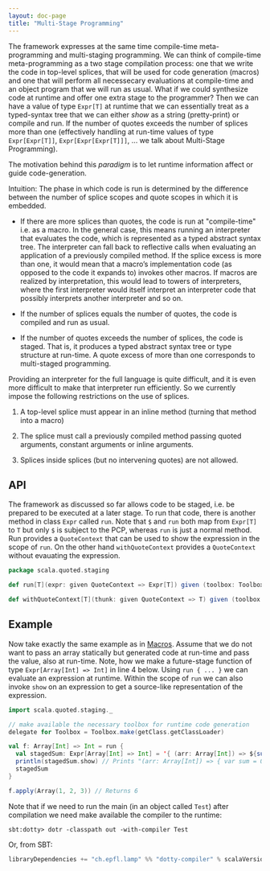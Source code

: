 ```yaml
---
layout: doc-page
title: "Multi-Stage Programming"
---
```


The framework expresses at the same time compile-time meta-programming and
multi-staging programming. We can think of compile-time meta-programming as a
two stage compilation process: one that we write the code in top-level splices,
that will be used for code generation (macros) and one that will perform all
necessecary evaluations at compile-time and an object program that we will run
as usual. What if we could synthesize code at runtime and offer one extra stage
to the programmer? Then we can have a value of type `Expr[T]` at runtime that we
can essentially treat as a typed-syntax tree that we can either _show_ as a
string (pretty-print) or compile and run. If the number of quotes exceeds the
number of splices more than one (effectively handling at run-time values of type
`Expr[Expr[T]]`, `Expr[Expr[Expr[T]]]`, ... we talk about Multi-Stage
Programming).

The motivation behind this _paradigm_ is to let runtime information affect or
guide code-generation.

Intuition: The phase in which code is run is determined by the difference
between the number of splice scopes and quote scopes in which it is embedded.

 - If there are more splices than quotes, the code is run at "compile-time" i.e.
   as a macro. In the general case, this means running an interpreter that
   evaluates the code, which is represented as a typed abstract syntax tree. The
   interpreter can fall back to reflective calls when evaluating an application
   of a previously compiled method.  If the splice excess is more than one, it
   would mean that a macro’s implementation code (as opposed to the code it
   expands to) invokes other macros. If macros are realized by interpretation,
   this would lead to towers of interpreters, where the first interpreter would
   itself interpret an interpreter code that possibly interprets another
   interpreter and so on.

 - If the number of splices equals the number of quotes, the code is compiled
   and run as usual.

 - If the number of quotes exceeds the number of splices, the code is staged.
   That is, it produces a typed abstract syntax tree or type structure at
   run-time. A quote excess of more than one corresponds to multi-staged
   programming.

Providing an interpreter for the full language is quite difficult, and it is
even more difficult to make that interpreter run efficiently. So we currently
impose the following restrictions on the use of splices.

 1. A top-level splice must appear in an inline method (turning that method
    into a macro)

 2. The splice must call a previously compiled
    method passing quoted arguments, constant arguments or inline arguments.

 3. Splices inside splices (but no intervening quotes) are not allowed.


## API

The framework as discussed so far allows code to be staged, i.e. be prepared
to be executed at a later stage. To run that code, there is another method
in class `Expr` called `run`. Note that `$` and `run` both map from `Expr[T]`
to `T` but only `$` is subject to the PCP, whereas `run` is just a normal method.
Run provides a `QuoteContext` that can be used to show the expression in the scope of `run`.
On the other hand `withQuoteContext` provides a `QuoteContext` without evauating the expression.

```scala
package scala.quoted.staging

def run[T](expr: given QuoteContext => Expr[T]) given (toolbox: Toolbox): T = ...

def withQuoteContext[T](thunk: given QuoteContext => T) given (toolbox: Toolbox): T = ...
```

## Example

Now take exactly the same example as in [Macros](./macros.md). Assume that we
do not want to pass an array statically but generated code at run-time and pass
the value, also at run-time. Note, how we make a future-stage function of type
`Expr[Array[Int] => Int]` in line 4 below. Using `run { ... }` we can evaluate an 
expression at runtime. Within the scope of `run` we can also invoke `show` on an expression
to get a source-like representation of the expression.

```scala
import scala.quoted.staging._

// make available the necessary toolbox for runtime code generation
delegate for Toolbox = Toolbox.make(getClass.getClassLoader)

val f: Array[Int] => Int = run {
  val stagedSum: Expr[Array[Int] => Int] = '{ (arr: Array[Int]) => ${sum('arr)}}
  println(stagedSum.show) // Prints "(arr: Array[Int]) => { var sum = 0; ... }"
  stagedSum
}

f.apply(Array(1, 2, 3)) // Returns 6
```

Note that if we need to run the main (in an object called `Test`) after
compilation we need make available the compiler to the runtime:

```shell
sbt:dotty> dotr -classpath out -with-compiler Test
```

Or, from SBT:

```scala
libraryDependencies += "ch.epfl.lamp" %% "dotty-compiler" % scalaVersion.value
```
